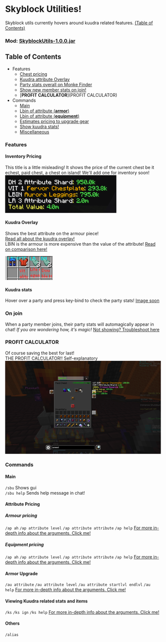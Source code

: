 # Skyblock Utilities!
Skyblock utils currently hovers around kuudra related features. [(Table of Contents)](#table-of-contents) 

[//]: # (<!--add future download link-->)
### Mod: [SkyblockUtils-1.0.0.jar]()

## Table of Contents
- Features
    - [Chest pricing](#inventory-pricing) 
    - [Kuudra attribute Overlay](#kuudra-overlay)
    - [Party stats overall on Monke Finder](#kuudra-stats) 
    - [Show new member stats on join!](#on-join) 
    - [**PROFIT CALCULATOR**](PROFIT CALCULATOR) 
- Commands
    - [Main](#main) 
    - [Lbin of attribute (**armor**)](#attribute-pricing)
    - [Lbin of attribute (**equipment**)](#equipment-pricing)
    - [Estimates pricing to upgrade gear](#armor-upgrade)
    - [Show kuudra stats!](#viewing-kuudra-related-stats-and-items)
    - [Miscellaneous](#others) 

### Features
#### Inventory Pricing
This title is a little misleading! It shows the price of the current chest be it echest, paid chest, a chest on island! We'll add one for inventory soon! <br>
![ContainerPricing.png](images/ContainerPricing.png)

#### Kuudra Overlay
Shows the best attribute on the armour piece!<br>
[Read all about the kuudra overlay!]()<br>
LBIN is the armour is more expensive than the value of the attribute! 
[Read on comparison here!]()<br>

![AttributeOverlay.png](images/AttributeOverlay.png)

#### Kuudra stats
Hover over a party and press key-bind to check the party stats!
[Image soon]()

### On join
When a party member joins, their party stats will automagically appear in chat! _If you are wondering how, it's magic!_
[Not showing? Troubleshoot here](#toadd)

### PROFIT CALCULATOR
Of course saving the best for last! <br>
THE PROFIT CALCULATOR!! Self-explanatory
![PROFIT.png](images/PROFIT.png)

### Commands
#### Main
`/sbu` Shows gui <br>
`/sbu help` Sends help message in chat!

#### Attribute Pricing
##### Armour pricing
`/ap ah`
`/ap attribute level`
`/ap attribute attribute`
`/ap help`
[For more in-depth info about the arguments. Click me!](#toadd)

##### Equipment pricing
`/ap ah`
`/ap attribute level`
`/ap attribute attribute`
`/ap help`
[For more in-depth info about the arguments. Click me!](#toadd)

#### Armor Upgrade
`/au attribute`
`/au attribute level`
`/au attribute startlvl endlvl`
`/au help` 
[For more in-depth info about the arguments. Click me!](#toadd)

#### Viewing Kuudra related stats and items
`/ks`
`/ks ign`
`/ks help`
[For more in-depth info about the arguments. Click me!](#toadd)

#### Others
`/alias`
